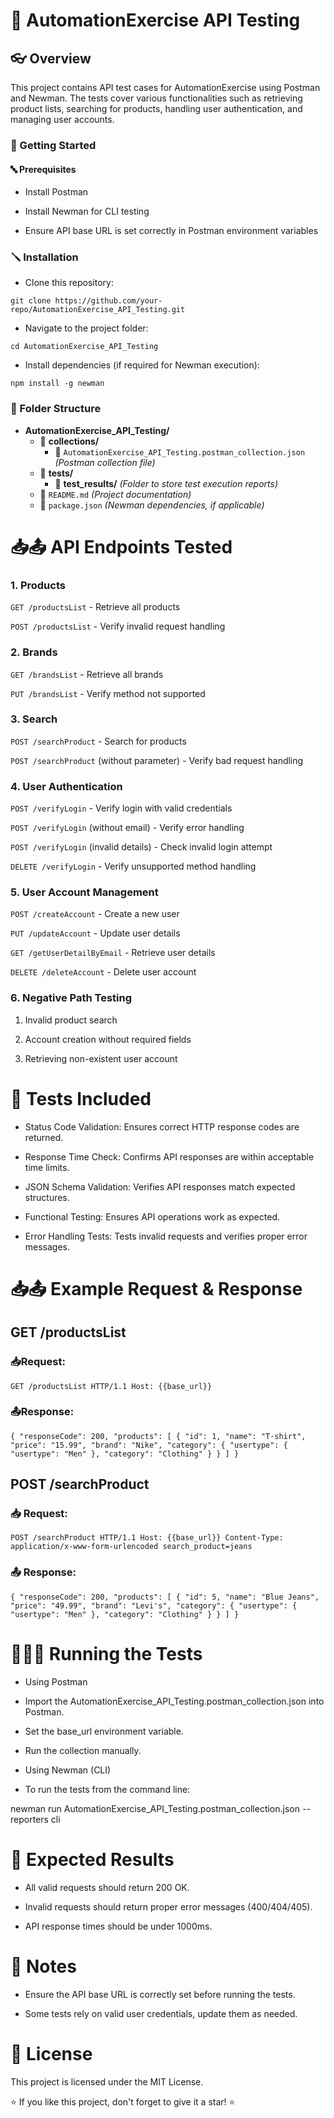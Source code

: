 # 🚀 AutomationExercise API Testing

## 👓 Overview

This project contains API test cases for AutomationExercise using Postman and Newman. The tests cover various functionalities such as retrieving product lists, searching for products, handling user authentication, and managing user accounts.

### 🏁 Getting Started

#### 🔤 Prerequisites

* Install Postman

 * Install Newman for CLI testing

* Ensure API base URL is set correctly in Postman environment variables

### 🪛 Installation

* Clone this repository:

``git clone https://github.com/your-repo/AutomationExercise_API_Testing.git``

* Navigate to the project folder:

``cd AutomationExercise_API_Testing``

* Install dependencies (if required for Newman execution):

``npm install -g newman``

### 📂 Folder Structure

- **AutomationExercise_API_Testing/**
  - 📂 **collections/**
    - 📄 `AutomationExercise_API_Testing.postman_collection.json` *(Postman collection file)*
  - 📂 **tests/**
    - 📂 **test_results/** *(Folder to store test execution reports)*
  - 📄 `README.md` *(Project documentation)*
  - 📄 `package.json` *(Newman dependencies, if applicable)*

# 📥📤 API Endpoints Tested

### 1. Products

``GET /productsList`` - Retrieve all products

``POST /productsList`` - Verify invalid request handling

### 2. Brands

``GET /brandsList`` - Retrieve all brands

``PUT /brandsList`` - Verify method not supported

### 3. Search

``POST /searchProduct`` - Search for products

``POST /searchProduct`` (without parameter) - Verify bad request handling

### 4. User Authentication

``POST /verifyLogin`` - Verify login with valid credentials

``POST /verifyLogin`` (without email) - Verify error handling

``POST /verifyLogin`` (invalid details) - Check invalid login attempt

``DELETE /verifyLogin`` - Verify unsupported method handling

### 5. User Account Management

``POST /createAccount`` - Create a new user

``PUT /updateAccount`` - Update user details

``GET /getUserDetailByEmail`` - Retrieve user details

``DELETE /deleteAccount`` - Delete user account

### 6. Negative Path Testing

1. Invalid product search

2. Account creation without required fields

3. Retrieving non-existent user account

# 🧪 Tests Included

* Status Code Validation: Ensures correct HTTP response codes are returned.

* Response Time Check: Confirms API responses are within acceptable time limits.

* JSON Schema Validation: Verifies API responses match expected structures.

* Functional Testing: Ensures API operations work as expected.

* Error Handling Tests: Tests invalid requests and verifies proper error messages.

# 📥📤 Example Request & Response

## GET /productsList

### 📥Request:

``GET /productsList HTTP/1.1
Host: {{base_url}}``

### 📤Response:

``{
  "responseCode": 200,
  "products": [
    {
      "id": 1,
      "name": "T-shirt",
      "price": "15.99",
      "brand": "Nike",
      "category": {
        "usertype": {
          "usertype": "Men"
        },
        "category": "Clothing"
      }
    }
  ]
}``

## POST /searchProduct

### 📥 Request:

``POST /searchProduct HTTP/1.1
Host: {{base_url}}
Content-Type: application/x-www-form-urlencoded
search_product=jeans``

### 📤 Response:

``{
  "responseCode": 200,
  "products": [
    {
      "id": 5,
      "name": "Blue Jeans",
      "price": "49.99",
      "brand": "Levi's",
      "category": {
        "usertype": {
          "usertype": "Men"
        },
        "category": "Clothing"
      }
    }
  ]
}``

# 🏃‍♀️‍➡️ Running the Tests

* Using Postman

* Import the AutomationExercise_API_Testing.postman_collection.json into Postman.

* Set the base_url environment variable.

* Run the collection manually.

* Using Newman (CLI)

* To run the tests from the command line:

newman run AutomationExercise_API_Testing.postman_collection.json --reporters cli

#  💞 Expected Results

* All valid requests should return 200 OK.

* Invalid requests should return proper error messages (400/404/405).

* API response times should be under 1000ms.

# 📝 Notes

* Ensure the API base URL is correctly set before running the tests.

* Some tests rely on valid user credentials, update them as needed.

# 🪪 License

This project is licensed under the MIT License.

⭐ If you like this project, don't forget to give it a star! ⭐

